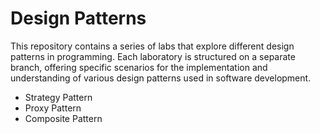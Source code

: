 # Design Patterns 

This repository contains a series of labs that explore different design patterns in programming. Each laboratory is structured on a separate branch, offering specific scenarios for the implementation and understanding of various design patterns used in software development.

- Strategy Pattern
- Proxy Pattern
- Composite Pattern
